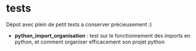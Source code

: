 # tests
Dépot avec plein de petit tests a conserver précieusement :)


* **python_import_organisation** : test sur le fonctionnement des imports en python, et comment organiser efficacement son projet python
